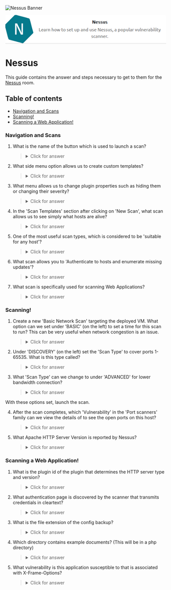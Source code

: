 ![Nessus Banner](https://i.imgur.com/qopFZj9.jpg)

<p align="center">
   <img src="https://github.com/Kevinovitz/TryHackMe_Writeups/blob/main/rpnessusredux/Nessus_Cover.png" alt="Nessus Logo">
</p>

# Nessus

This guide contains the answer and steps necessary to get to them for the [Nessus](https://tryhackme.com/room/rpnessusredux) room.

## Table of contents

- [Navigation and Scans](#navigation-and-scans)
- [Scanning!](#scanning)
- [Scanning a Web Application! ](#scanning-a-web-application)

### Navigation and Scans

1. What is the name of the button which is used to launch a scan?



   ><details><summary>Click for answer</summary></details>
   
2. What side menu option allows us to create custom templates?



   ><details><summary>Click for answer</summary></details>
   
3. What menu allows us to change plugin properties such as hiding them or changing their severity?



   ><details><summary>Click for answer</summary></details>
   
4. In the 'Scan Templates' section after clicking on 'New Scan', what scan allows us to see simply what hosts are alive?



   ><details><summary>Click for answer</summary></details>
   
5. One of the most useful scan types, which is considered to be 'suitable for any host'?



   ><details><summary>Click for answer</summary></details>
   
6. What scan allows you to 'Authenticate to hosts and enumerate missing updates'?



   ><details><summary>Click for answer</summary></details>
   
7. What scan is specifically used for scanning Web Applications? 



   ><details><summary>Click for answer</summary></details>

### Scanning!

1. Create a new 'Basic Network Scan' targeting the deployed VM. What option can we set under 'BASIC' (on the left) to set a time for this scan to run? This can be very useful when network congestion is an issue.



   ><details><summary>Click for answer</summary></details>
   
2. Under 'DISCOVERY' (on the left) set the 'Scan Type' to cover ports 1-65535. What is this type called?



   ><details><summary>Click for answer</summary></details>

3. What 'Scan Type' can we change to under 'ADVANCED' for lower bandwidth connection?



   ><details><summary>Click for answer</summary></details>

With these options set,  launch the scan. 

4. After the scan completes, which 'Vulnerability' in the 'Port scanners' family can we view the details of to see the open ports on this host?



   ><details><summary>Click for answer</summary></details>

5. What Apache HTTP Server Version is reported by Nessus?



   ><details><summary>Click for answer</summary></details>

### Scanning a Web Application! 

1. What is the plugin id of the plugin that determines the HTTP server type and version?



   ><details><summary>Click for answer</summary></details>

2. What authentication page is discovered by the scanner that transmits credentials in cleartext?



   ><details><summary>Click for answer</summary></details>

3. What is the file extension of the config backup?



   ><details><summary>Click for answer</summary></details>

4. Which directory contains example documents? (This will be in a php directory)



   ><details><summary>Click for answer</summary></details>

5. What vulnerability is this application susceptible to that is associated with X-Frame-Options?



   ><details><summary>Click for answer</summary></details>
